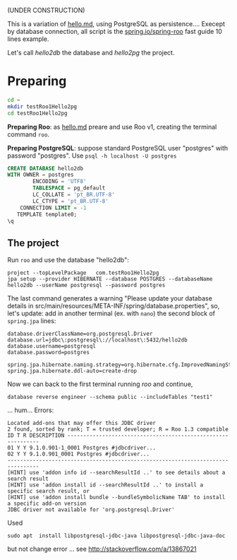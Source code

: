 (UNDER CONSTRUCTION)

This is a variation of [hello.md](hello.md), using PostgreSQL as persistence.... Execept by database connection, all script is the [spring.io/spring-roo](http://projects.spring.io/spring-roo/#running-from-shell) fast guide 10 lines example.

Let's call *hello2db* the database and *hello2pg* the project.

# Preparing

```sh
cd ~
mkdir testRoo1Hello2pg 
cd testRoo1Hello2pg
```

**Preparing Roo**: as [hello.md](hello.md) preare and use Roo v1, creating the terminal command `roo`.

**Preparing PostgreSQL**:  suppose standard PostgreSQL user "postgres" with password "postgres". Use `psql -h localhost -U postgres` 

```sql
CREATE DATABASE hello2db
WITH OWNER = postgres
        ENCODING = 'UTF8'
        TABLESPACE = pg_default
        LC_COLLATE = 'pt_BR.UTF-8'
        LC_CTYPE = 'pt_BR.UTF-8'
    CONNECTION LIMIT = -1
   TEMPLATE template0;
\q
```

## The project

Run `roo` and use the database "hello2db":

```
project --topLevelPackage   com.testRoo1Hello2pg
jpa setup --provider HIBERNATE --database POSTGRES --databaseName hello2db --userName postgresql --password postgres
```
The last command generates a warning "Please update your database details in src/main/resources/META-INF/spring/database.properties", so, let's  update: add  in another terminal (ex. with `nano`) the second block of `spring.jpa` lines:

```
database.driverClassName=org.postgresql.Driver
database.url=jdbc\:postgresql\://localhost\:5432/hello2db
database.username=postgresql
database.password=postgres

spring.jpa.hibernate.naming.strategy=org.hibernate.cfg.ImprovedNamingStrategy
spring.jpa.hibernate.ddl-auto=create-drop
```

Now we can back to the first terminal running *roo* and continue,

`database reverse engineer --schema public --includeTables "test1"`

... hum... Errors:

```
Located add-ons that may offer this JDBC driver
2 found, sorted by rank; T = trusted developer; R = Roo 1.3 compatible
ID T R DESCRIPTION -------------------------------------------------------------
01 Y Y 9.1.0.901-1_0001 Postgres #jdbcdriver...
02 Y Y 9.1.0.901_0001 Postgres #jdbcdriver...
--------------------------------------------------------------------------------
[HINT] use 'addon info id --searchResultId ..' to see details about a search result
[HINT] use 'addon install id --searchResultId ..' to install a specific search result, or
[HINT] use 'addon install bundle --bundleSymbolicName TAB' to install a specific add-on version
JDBC driver not available for 'org.postgresql.Driver'
```
 Used 
 
 `sudo apt  install libpostgresql-jdbc-java libpostgresql-jdbc-java-doc`

but not change error ... see http://stackoverflow.com/a/13867021
